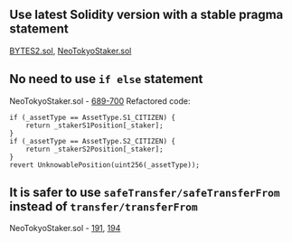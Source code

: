 ## Use latest Solidity version with a stable pragma statement
[BYTES2.sol](https://github.com/code-423n4/2023-03-neotokyo/blob/main/contracts/staking/BYTES2.sol#L2), [NeoTokyoStaker.sol](https://github.com/code-423n4/2023-03-neotokyo/blob/main/contracts/staking/NeoTokyoStaker.sol#L2)

## No need to use `if else` statement
NeoTokyoStaker.sol - [689-700](https://github.com/code-423n4/2023-03-neotokyo/blob/main/contracts/staking/NeoTokyoStaker.sol#L693-L699)
Refactored code:
```
if (_assetType == AssetType.S1_CITIZEN) {
    return _stakerS1Position[_staker];
} 
if (_assetType == AssetType.S2_CITIZEN) {
    return _stakerS2Position[_staker];
} 
revert UnknowablePosition(uint256(_assetType));	
```

## It is safer to use `safeTransfer/safeTransferFrom` instead of `transfer/transferFrom`
NeoTokyoStaker.sol - [191](https://github.com/code-423n4/2023-03-neotokyo/blob/main/contracts/staking/NeoTokyoStaker.sol#L191), [194](https://github.com/code-423n4/2023-03-neotokyo/blob/main/contracts/staking/NeoTokyoStaker.sol#L194)